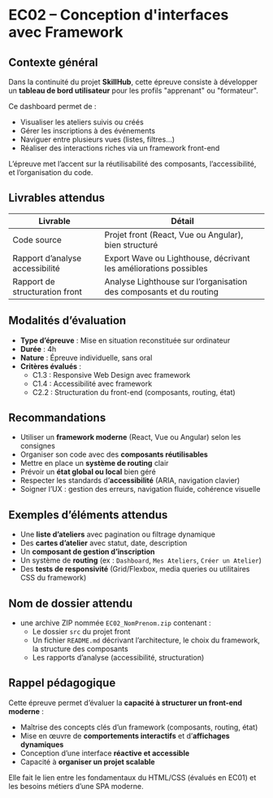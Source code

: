 # EC02 – Conception d'interfaces avec Framework

## Contexte général

Dans la continuité du projet **SkillHub**, cette épreuve consiste à développer un **tableau de bord utilisateur** pour
les profils "apprenant" ou "formateur".

Ce dashboard permet de :

- Visualiser les ateliers suivis ou créés
- Gérer les inscriptions à des événements
- Naviguer entre plusieurs vues (listes, filtres…)
- Réaliser des interactions riches via un framework front-end

L’épreuve met l’accent sur la réutilisabilité des composants, l’accessibilité, et l’organisation du code.

## Livrables attendus

| Livrable                        | Détail                                                             |
|---------------------------------|--------------------------------------------------------------------|
| Code source                     | Projet front (React, Vue ou Angular), bien structuré               |
| Rapport d’analyse accessibilité | Export Wave ou Lighthouse, décrivant les améliorations possibles   |
| Rapport de structuration front  | Analyse Lighthouse sur l’organisation des composants et du routing |

## Modalités d’évaluation

- **Type d’épreuve** : Mise en situation reconstituée sur ordinateur
- **Durée** : 4h
- **Nature** : Épreuve individuelle, sans oral
- **Critères évalués** :
    - C1.3 : Responsive Web Design avec framework
    - C1.4 : Accessibilité avec framework
    - C2.2 : Structuration du front-end (composants, routing, état)

## Recommandations

- Utiliser un **framework moderne** (React, Vue ou Angular) selon les consignes
- Organiser son code avec des **composants réutilisables**
- Mettre en place un **système de routing** clair
- Prévoir un **état global ou local** bien géré
- Respecter les standards d’**accessibilité** (ARIA, navigation clavier)
- Soigner l’UX : gestion des erreurs, navigation fluide, cohérence visuelle

## Exemples d’éléments attendus

- Une **liste d’ateliers** avec pagination ou filtrage dynamique
- Des **cartes d’atelier** avec statut, date, description
- Un **composant de gestion d’inscription**
- Un système de **routing** (ex : `Dashboard`, `Mes Ateliers`, `Créer un Atelier`)
- Des **tests de responsivité** (Grid/Flexbox, media queries ou utilitaires CSS du framework)

## Nom de dossier attendu

- une archive ZIP nommée `EC02_NomPrenom.zip` contenant :
    - Le dossier `src` du projet front
    - Un fichier `README.md` décrivant l’architecture, le choix du framework, la structure des composants
    - Les rapports d’analyse (accessibilité, structuration)

## Rappel pédagogique

Cette épreuve permet d’évaluer la **capacité à structurer un front-end moderne** :

- Maîtrise des concepts clés d’un framework (composants, routing, état)
- Mise en œuvre de **comportements interactifs** et d’**affichages dynamiques**
- Conception d’une interface **réactive et accessible**
- Capacité à **organiser un projet scalable**

Elle fait le lien entre les fondamentaux du HTML/CSS (évalués en EC01) et les besoins métiers d’une SPA moderne.
